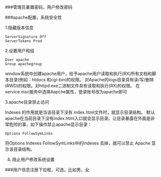 ###管理员重置密码，用户修改密码

###apache配置，系统安全性



1.隐藏版本信息

```
ServerSignature Off 
ServerTokens Prod
```

2.设置用户和组

```
User apache
Group apachegroup
```

window系统中创建apache用户，给予apache用户读取和执行(RX)所有文档和脚本目录(例如：htdocs  和cgi-bin)的权限。  对Apache的logs目录具有读/写/删除(RWD)的权限。对httpd.exe二进制文件具有读取和执行(RX)的权限。
 在service.msc服务中选择Aapche属性，登录账号改为apache即可




3.apache目录禁止访问

Indexes 的作用就是当该目录下没有 index.html文件时，就显示目录结构。
 默认apache在当前目录下没有index.html入口就会显示目录。让目录暴露在外面是非常危险的事，如下操作禁止apache显示目录：

```
Options FollowSymLinks 
```

将Options Indexes FollowSymLinks中的Indexes 去掉，就可以禁止 Apache 显示该目录结构。

4. 阻止用户修改系统设置

###用户信息注册下拉框，可选，比如男，女
